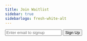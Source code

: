 ```yaml
---
title: Join Waitlist
sidebar: true
sidebarlogo: fresh-white-alt
---
```


<form action="{{ .Site.Params.mailchimpURL }}" method="post" id="mc-embedded-subscribe-form" name="mc-embedded-subscribe-form" class="validate" target="_blank" novalidate>
	<input type="email" placeholder="Enter email to signup" value="" name="EMAIL" class="required email" id="mce-EMAIL">
	<input type="submit" value="Sign Up" name="subscribe" id="mc-embedded-subscribe" class="button">
</form>
